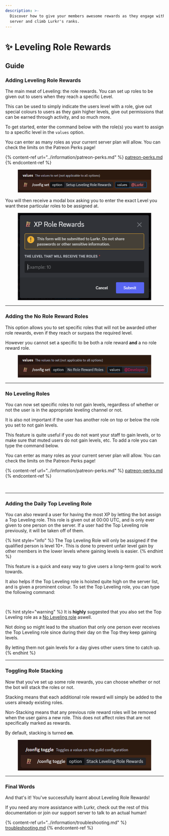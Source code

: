 ```yaml
---
description: >-
  Discover how to give your members awesome rewards as they engage with your
  server and climb Lurkr's ranks.
---
```


# ✨ Leveling Role Rewards

## Guide

### Adding Leveling Role Rewards

The main meat of Leveling: the role rewards. You can set up roles to be given out to users when they reach a specific Level.

This can be used to simply indicate the users level with a role, give out special colours to users as they gain higher levels, give out permissions that can be earned through activity, and so much more.&#x20;

To get started, enter the command below with the role(s) you want to assign to a specific level in the `values` option.&#x20;

You can enter as many roles as your current server plan will allow. You can check the limits on the Patreon Perks page!

{% content-ref url="../information/patreon-perks.md" %}
[patreon-perks.md](../information/patreon-perks.md)
{% endcontent-ref %}

<figure><img src="../.gitbook/assets/Discord_3L16wt7w3a.png" alt=""><figcaption></figcaption></figure>

You will then receive a modal box asking you to enter the exact Level you want these particular roles to be assigned at.&#x20;

<figure><img src="../.gitbook/assets/Discord_4cGRRkRyeE.png" alt=""><figcaption></figcaption></figure>

***

### Adding the No Role Reward Roles

This option allows you to set specific roles that will not be awarded other role rewards, even if they reach or surpass the required level.

However you cannot set a specific to be both a role reward **and** a no role reward role.&#x20;

<figure><img src="../.gitbook/assets/Discord_Hhw9Ez4hYb.png" alt=""><figcaption></figcaption></figure>

***

### No Leveling Roles

You can now set specific roles to not gain levels, regardless of whether or not the user is in the appropriate leveling channel or not.&#x20;

It is also not important if the user has another role on top or below the role you set to not gain levels.&#x20;

This feature is quite useful if you do not want your staff to gain levels, or to make sure that muted users do not gain levels, etc. To add a role you can type the command below.

You can enter as many roles as your current server plan will allow. You can check the limits on the Patreon Perks page!

{% content-ref url="../information/patreon-perks.md" %}
[patreon-perks.md](../information/patreon-perks.md)
{% endcontent-ref %}

<figure><img src="https://i.imgur.com/HcxQWxC.png" alt=""><figcaption></figcaption></figure>

***

### Adding the Daily Top Leveling Role

You can also reward a user for having the most XP by letting the bot assign a Top Leveling role. This role is given out at 00:00 UTC, and is only ever given to one person on the server. If a user had the Top Leveling role previously, it will be taken off of them.&#x20;

{% hint style="info" %}
The Top Leveling Role will only be assigned if the qualified person is level 10+. This is done to prevent unfair level gain by other members in the lower levels where gaining levels is easier.
{% endhint %}

This feature is a quick and easy way to give users a long-term goal to work towards.&#x20;

It also helps if the Top Leveling role is hoisted quite high on the server list, and is given a prominent colour. To set the Top Leveling role, you can type the following command:

<figure><img src="https://i.imgur.com/uizbhw6.png" alt=""><figcaption></figcaption></figure>

{% hint style="warning" %}
It is **highly** suggested that you also set the Top Leveling role as a [No Leveling role](leveling-role-rewards.md#adding-no-leveling-roles) aswell.

Not doing so might lead to the situation that only one person ever receives the Top Leveling role since during their day on the Top they keep gaining levels.

By letting them not gain levels for a day gives other users time to catch up.
{% endhint %}

***

### Toggling Role Stacking

Now that you've set up some role rewards, you can choose whether or not the bot will stack the roles or not.

Stacking means that each additional role reward will simply be added to the users already existing roles.

Non-Stacking means that any previous role reward roles will be removed when the user gains a new role. This does not affect roles that are not specifically marked as rewards.

By default, stacking is turned **on**.

<figure><img src="../.gitbook/assets/Discord_5IAmJr3NHb.png" alt=""><figcaption></figcaption></figure>

***

### Final Words <a href="#final-words" id="final-words"></a>

And that's it! You've successfully learnt about Leveling Role Rewards!

If you need any more assistance with Lurkr, check out the rest of this documentation or join our support server to talk to an actual human!

{% content-ref url="../information/troubleshooting.md" %}
[troubleshooting.md](../information/troubleshooting.md)
{% endcontent-ref %}
